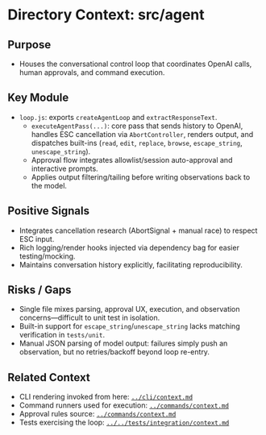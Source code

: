 # Directory Context: src/agent

## Purpose
- Houses the conversational control loop that coordinates OpenAI calls, human approvals, and command execution.

## Key Module
- `loop.js`: exports `createAgentLoop` and `extractResponseText`.
  - `executeAgentPass(...)`: core pass that sends history to OpenAI, handles ESC cancellation via `AbortController`, renders output, and dispatches built-ins (`read`, `edit`, `replace`, `browse`, `escape_string`, `unescape_string`).
  - Approval flow integrates allowlist/session auto-approval and interactive prompts.
  - Applies output filtering/tailing before writing observations back to the model.

## Positive Signals
- Integrates cancellation research (AbortSignal + manual race) to respect ESC input.
- Rich logging/render hooks injected via dependency bag for easier testing/mocking.
- Maintains conversation history explicitly, facilitating reproducibility.

## Risks / Gaps
- Single file mixes parsing, approval UX, execution, and observation concerns—difficult to unit test in isolation.
- Built-in support for `escape_string`/`unescape_string` lacks matching verification in `tests/unit`.
- Manual JSON parsing of model output: failures simply push an observation, but no retries/backoff beyond loop re-entry.

## Related Context
- CLI rendering invoked from here: [`../cli/context.md`](../cli/context.md)
- Command runners used for execution: [`../commands/context.md`](../commands/context.md)
- Approval rules source: [`../commands/context.md`](../commands/context.md)
- Tests exercising the loop: [`../../tests/integration/context.md`](../../tests/integration/context.md)
